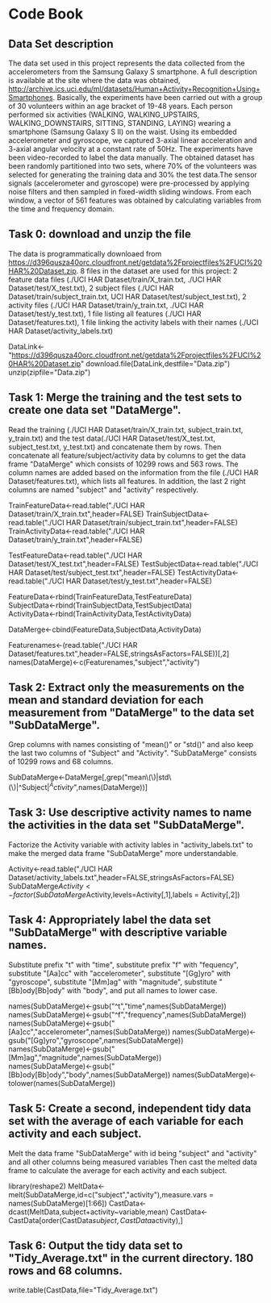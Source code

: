 # Code Book

## Data Set description 
The data set used in this project represents the data collected from the accelerometers from the Samsung Galaxy S smartphone.  A full description is available at the site where the data was obtained, http://archive.ics.uci.edu/ml/datasets/Human+Activity+Recognition+Using+Smartphones. Basically, the experiments have been carried out with a group of 30 volunteers within an age bracket of 19-48 years. Each person performed six activities (WALKING, WALKING_UPSTAIRS, WALKING_DOWNSTAIRS, SITTING, STANDING, LAYING) wearing a smartphone (Samsung Galaxy S II) on the waist. Using its embedded accelerometer and gyroscope, we captured 3-axial linear acceleration and 3-axial angular velocity at a constant rate of 50Hz. The experiments have been video-recorded to label the data manually. The obtained dataset has been randomly partitioned into two sets, where 70% of the volunteers was selected for generating the training data and 30% the test data.The sensor signals (accelerometer and gyroscope) were pre-processed by applying noise filters and then sampled in fixed-width sliding windows. From each window, a vector of 561 features was obtained by calculating variables from the time and frequency domain. 

## Task 0: download and unzip the file

The data is programmatically downloaed from https://d396qusza40orc.cloudfront.net/getdata%2Fprojectfiles%2FUCI%20HAR%20Dataset.zip.
8 files in the dataset are used for this project: 2 feature data files (./UCI HAR Dataset/train/X_train.txt, ./UCI HAR Dataset/test/X_test.txt), 2 subject files (./UCI HAR Dataset/train/subject_train.txt, UCI HAR Dataset/test/subject_test.txt), 2 activity files (./UCI HAR Dataset/train/y_train.txt, ./UCI HAR Dataset/test/y_test.txt), 1 file listing all features (./UCI HAR Dataset/features.txt), 1 file linking the activity labels with their names (./UCI HAR Dataset/activity_labels.txt)

DataLink<-"https://d396qusza40orc.cloudfront.net/getdata%2Fprojectfiles%2FUCI%20HAR%20Dataset.zip"
download.file(DataLink,destfile="Data.zip")
unzip(zipfile="Data.zip")   

## Task 1: Merge the training and the test sets to create one data set "DataMerge".

Read the training (./UCI HAR Dataset/train/X_train.txt, subject_train.txt, y_train.txt) and the test data(./UCI HAR Dataset/test/X_test.txt, subject_test.txt, y_test.txt) and concatenate them by rows. Then concatenate all feature/subject/activity data by columns to get the data frame "DataMerge" which consists of 10299 rows and 563 rows. The column names are added based on the information from the file (./UCI HAR Dataset/features.txt), which lists all features. In addition, the last 2 right columns are named "subject" and "activity" respectively.

TrainFeatureData<-read.table("./UCI HAR Dataset/train/X_train.txt",header=FALSE)
TrainSubjectData<-read.table("./UCI HAR Dataset/train/subject_train.txt",header=FALSE)
TrainActivityData<-read.table("./UCI HAR Dataset/train/y_train.txt",header=FALSE)

TestFeatureData<-read.table("./UCI HAR Dataset/test/X_test.txt",header=FALSE)
TestSubjectData<-read.table("./UCI HAR Dataset/test/subject_test.txt",header=FALSE)
TestActivityData<-read.table("./UCI HAR Dataset/test/y_test.txt",header=FALSE)

FeatureData<-rbind(TrainFeatureData,TestFeatureData)    
SubjectData<-rbind(TrainSubjectData,TestSubjectData)    
ActivityData<-rbind(TrainActivityData,TestActivityData) 

DataMerge<-cbind(FeatureData,SubjectData,ActivityData)

Featurenames<-(read.table("./UCI HAR Dataset/features.txt",header=FALSE,stringsAsFactors=FALSE))[,2]
names(DataMerge)<-c(Featurenames,"subject","activity") 

## Task 2: Extract only the measurements on the mean and standard deviation for each measurement from "DataMerge" to the data set "SubDataMerge".

Grep columns with names consisting of "mean()" or "std()" and also keep the last two columns of "Subject" and "Activity". "SubDataMerge" consists of 10299 rows and 68 columns.

SubDataMerge<-DataMerge[,grep("mean\\(\\)|std\\(\\)|^Subject$|^Activity$",names(DataMerge))]


## Task 3: Use descriptive activity names to name the activities in the data set "SubDataMerge".

Factorize the Activity variable with activity lables in "activity_labels.txt" to make the merged data frame "SubDataMerge" more understandable.

Activity<-read.table("./UCI HAR Dataset/activity_labels.txt",header=FALSE,stringsAsFactors=FALSE)
SubDataMerge$Activity<-factor(SubDataMerge$Activity,levels=Activity[,1],labels = Activity[,2])

## Task 4: Appropriately label the data set "SubDataMerge" with descriptive variable names.

Substitute prefix "t" with "time", substitute prefix "f" with "fequency", substitute "[Aa]cc" with "accelerometer", substitute "[Gg]yro" with "gyroscope", substitute "[Mm]ag" with "magnitude", substitute "[Bb]ody[Bb]ody" with "body", and put all names to lower case.

names(SubDataMerge)<-gsub("^t","time",names(SubDataMerge))             
names(SubDataMerge)<-gsub("^f","frequency",names(SubDataMerge))        
names(SubDataMerge)<-gsub("[Aa]cc","accelerometer",names(SubDataMerge))
names(SubDataMerge)<-gsub("[Gg]yro","gyroscope",names(SubDataMerge))   
names(SubDataMerge)<-gsub("[Mm]ag","magnitude",names(SubDataMerge))   
names(SubDataMerge)<-gsub("[Bb]ody[Bb]ody","body",names(SubDataMerge)) 
names(SubDataMerge)<-tolower(names(SubDataMerge))

## Task 5: Create a second, independent tidy data set with the average of each variable for each activity and each subject.

Melt the data frame "SubDataMerge" with id being "subject" and "activity" and all other columns being measured variables Then cast the melted data frame to calculate the average for each activity and each subject.


library(reshape2)
MeltData<-melt(SubDataMerge,id=c("subject","activity"),measure.vars = names(SubDataMerge)[1:66]) 
CastData<-dcast(MeltData,subject+activity~variable,mean)
CastData<-CastData[order(CastData$subject,CastData$activity),]

## Task 6: Output the tidy data set to "Tidy_Average.txt" in the current directory. 180 rows and 68 columns.

write.table(CastData,file="Tidy_Average.txt")
